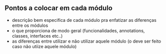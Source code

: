## Pontos a colocar em cada módulo

- descrição bem especifica de cada módulo pra enfatizar as diferenças entre os módulos
- o que proporciona de modo geral (funcionalidades, annotations, classes, interfaces etc..)
- as diferenças entre utilizar e não utilizar aquele módulo (o deve ser feito caso não utiize aquele módulo)
